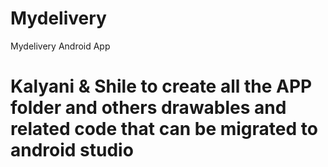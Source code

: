 # Mydelivery
Mydelivery Android App
# Kalyani & Shile to create all the APP folder and others drawables and related code that can be migrated to android studio
